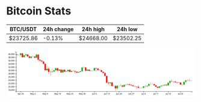 # Bitcoin Stats

BTC/USDT|24h change|24h high|24h low|
|---|---|---|---|
|$23725.86|-0.13%|$24668.00|$23502.25|

<img src="./chart.svg">
